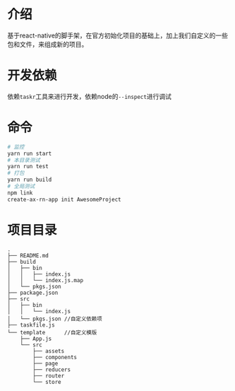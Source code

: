 # 介绍

基于react-native的脚手架，在官方初始化项目的基础上，加上我们自定义的一些包和文件，来组成新的项目。

# 开发依赖

依赖`taskr`工具来进行开发，依赖node的`--inspect`进行调试

# 命令

```bash
# 监控
yarn run start
# 本目录测试
yarn run test
# 打包
yarn run build
# 全局测试
npm link
create-ax-rn-app init AwesomeProject
```
# 项目目录
```
.
├── README.md
├── build
│   ├── bin
│   │   ├── index.js
│   │   └── index.js.map
│   └── pkgs.json
├── package.json
├── src
│   ├── bin
│   │   └── index.js
│   └── pkgs.json //自定义依赖项
├── taskfile.js
└── template      //自定义模版
    ├── App.js
    └── src
        ├── assets
        ├── components
        ├── page
        ├── reducers
        ├── router
        └── store
```